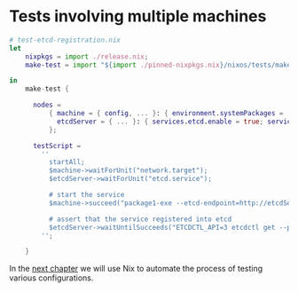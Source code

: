 
# Tests involving multiple machines

```nix
# test-etcd-registration.nix
let
    nixpkgs = import ./release.nix;
    make-test = import "${import ./pinned-nixpkgs.nix}/nixos/tests/make-test.nix";

in
    make-test {

      nodes =
          { machine = { config, ... }: { environment.systemPackages = [ nixpkgs.haskellPackages.package1 ]; };
            etcdServer = { ... }: { services.etcd.enable = true; services.etcd.listenClientUrls = [ "http://0.0.0.0:2379" ]; networking.firewall.allowedTCPPorts = [ 2379 ]; };
          };

      testScript =
        ''
          startAll;
          $machine->waitForUnit("network.target");
          $etcdServer->waitForUnit("etcd.service");

          # start the service
          $machine->succeed("package1-exe --etcd-endpoint=http://etcdServer:2379 &");

          # assert that the service registered into etcd
          $etcdServer->waitUntilSucceeds("ETCDCTL_API=3 etcdctl get --prefix ''' | grep enode");
        '';

    }
```

In the [next chapter](../generating-tests) we will use Nix to automate the process of testing various configurations.

